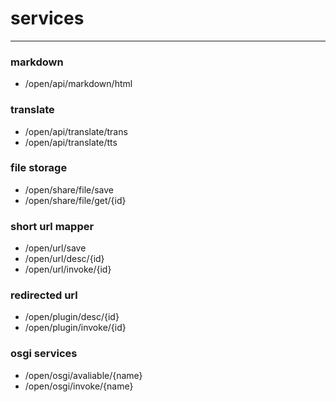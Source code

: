 # services
----

### markdown

* /open/api/markdown/html

### translate

* /open/api/translate/trans
* /open/api/translate/tts

### file storage

* /open/share/file/save
* /open/share/file/get/{id}

### short url mapper

* /open/url/save
* /open/url/desc/{id}
* /open/url/invoke/{id}

### redirected url

* /open/plugin/desc/{id}
* /open/plugin/invoke/{id}

### osgi services

* /open/osgi/avaliable/{name}
* /open/osgi/invoke/{name}
